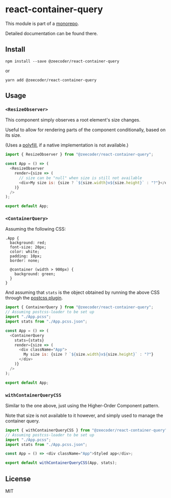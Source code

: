 # react-container-query

This module is part of a [monorepo](https://github.com/ZeeCoder/container-query).

Detailed documentation can be found there.

## Install

```
npm install --save @zeecoder/react-container-query
```

or

```
yarn add @zeecoder/react-container-query
```

## Usage

### `<ResizeObserver>`

This component simply observes a root element's size changes.

Useful to allow for rendering parts of the component conditionally, based
on its size.

(Uses a [polyfill](https://github.com/que-etc/resize-observer-polyfill), if a native implementation is not available.)

```js
import { ResizeObserver } from "@zeecoder/react-container-query";

const App = () => (
  <ResizeObserver
    render={size => (
      // size can be "null" when size is still not available
      <div>My size is: {size ? `${size.width}x${size.height}` : "?"}</div>
    )}
  />
);

export default App;
```

### `<ContainerQuery>`

Assuming the following CSS:

```pcss
.App {
  background: red;
  font-size: 20px;
  color: white;
  padding: 10px;
  border: none;

  @container (width > 900px) {
    background: green;
  }
}
```

And assuming that `stats` is the object obtained by running the above CSS
through the [postcss plugin](https://github.com/ZeeCoder/container-query/tree/master/packages/postcss-container-query).

```js
import { ContainerQuery } from "@zeecoder/react-container-query";
// Assuming postcss-loader to be set up
import "./App.pcss";
import stats from "./App.pcss.json";

const App = () => (
  <ContainerQuery
    stats={stats}
    render={size => (
      <div className="App">
        My size is: {size ? `${size.width}x${size.height}` : "?"}
      </div>
    )}
  />
);

export default App;
```

### `withContainerQueryCSS`

Similar to the one above, just using the Higher-Order Component pattern.

Note that size is not available to it however, and simply used to manage the
container query.

```js
import { withContainerQueryCSS } from "@zeecoder/react-container-query";
// Assuming postcss-loader to be set up
import "./App.pcss";
import stats from "./App.pcss.json";

const App = () => <div className="App">Styled app</div>;

export default withContainerQueryCSS(App, stats);
```

## License

MIT
